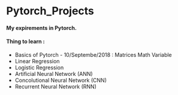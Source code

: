 # Pytorch_Projects

#### My expirements in Pytorch. 
#### Thing to learn : 
* Basics of Pytorch - 10/Septembe/2018 :
  Matrices
  Math
  Variable
* Linear Regression
* Logistic Regression
* Artificial Neural Network (ANN)
* Concolutional Neural Network (CNN)
* Recurrent Neural Network (RNN)

